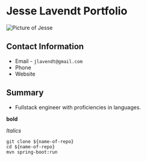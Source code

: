 # Jesse Lavendt Portfolio

![Picture of Jesse](https://www.google.com/search?q=JESSE+lavendt&rlz=1C5CHFA_enUS921US921&tbm=isch&source=iu&ictx=1&fir=-3W7ssD9Ur3ThM%252CzSFEZGOMB8PsCM%252C_&vet=1&usg=AI4_-kTdyT9JlikRXL-mEZzhUR5uV9vOWw&sa=X&ved=2ahUKEwimlfH08-7vAhXqMVkFHcdBB64Q9QF6BAgOEAE#imgrc=-3W7ssD9Ur3ThM)


## Contact Information
* Email - `jlavendt@gmail.com`
* Phone
* Website

## Summary
* Fullstack engineer with proficiencies in languages.

**bold**

_Italics_ 

```
git clone ${name-of-repo}
cd ${name-of-repo}
mvn spring-boot:run
```
